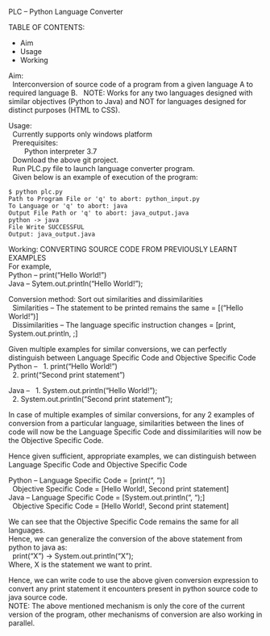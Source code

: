 PLC – Python Language Converter

TABLE OF CONTENTS:
  * Aim
  * Usage
  * Working


Aim:  
&nbsp; Interconversion of source code of a program from a given language A to required language B. 
&nbsp; NOTE: Works for any two languages designed with similar objectives (Python to Java) and NOT for languages designed for distinct purposes (HTML to CSS).
  
Usage:  
&nbsp; Currently supports only windows platform  
&nbsp; Prerequisites:  
&nbsp; &nbsp; &nbsp; &nbsp; Python interpreter 3.7  
&nbsp; Download the above git project.  
&nbsp; Run PLC.py file to launch language converter program.  
&nbsp; Given below is an example of execution of the program:
```
$ python plc.py  
Path to Program File or 'q' to abort: python_input.py
To Language or 'q' to abort: java
Output File Path or 'q' to abort: java_output.java
python -> java
File Write SUCCESSFUL
Output: java_output.java
``` 

Working: CONVERTING SOURCE CODE FROM PREVIOUSLY LEARNT EXAMPLES  
For example,  
Python    – print(“Hello World!”)  
Java      – Sytem.out.println(“Hello World!”);

Conversion method: Sort out similarities and dissimilarities  
&nbsp; Similarities – The statement to be printed remains the same = [(“Hello World!”)]  
&nbsp; Dissimilarities – The language specific instruction changes = [print, System.out.println, ;]  

Given multiple examples for similar conversions, we can perfectly distinguish between Language Specific Code and Objective Specific Code  
Python –
&nbsp; 1. print(“Hello World!”)  
&nbsp; 2. print(“Second print statement”)  

Java –
&nbsp; 1. System.out.println(“Hello World!”);  
&nbsp; 2. System.out.println(“Second print statement”);  

In case of multiple examples of similar conversions, for any 2 examples of conversion from a particular language, similarities between the lines of code will now be the Language Specific Code and dissimilarities will now be the Objective Specific Code.  

Hence given sufficient, appropriate examples, we can distinguish between Language Specific Code and Objective Specific Code  

Python – Language Specific Code = [print(“, “)]  
&nbsp; Objective Specific Code = [Hello World!, Second print statement]  
Java   – Language Specific Code = [System.out.println(“, “);]  
&nbsp; Objective Specific Code = [Hello World!, Second print statement]  

We can see that the Objective Specific Code remains the same for all languages.  
Hence, we can generalize the conversion of the above statement from python to java as:  
&nbsp; print(“X”) -> System.out.println(“X”);  
Where, X is the statement we want to print.  

Hence, we can write code to use the above given conversion expression to convert any print statement it encounters present in python source code to java source code.  
NOTE: The above mentioned mechanism is only the core of the current version of the program, other mechanisms of conversion are also working in parallel.  
